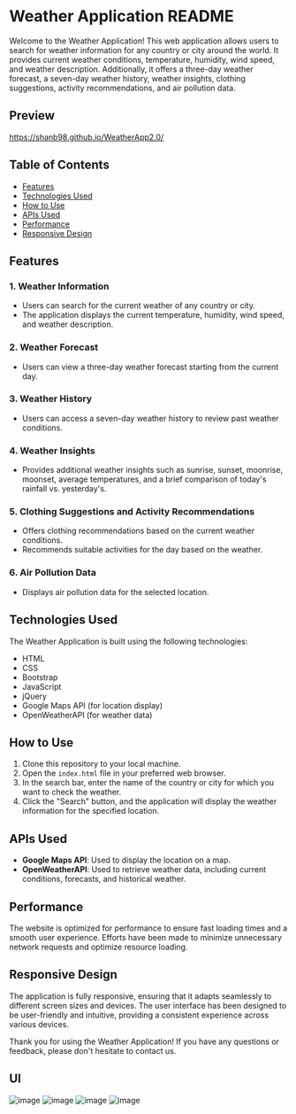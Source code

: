 # Weather Application README

Welcome to the Weather Application! This web application allows users to search for weather information for any country or city around the world. It provides current weather conditions, temperature, humidity, wind speed, and weather description. Additionally, it offers a three-day weather forecast, a seven-day weather history, weather insights, clothing suggestions, activity recommendations, and air pollution data.

## Preview
https://shanb98.github.io/WeatherApp2.0/

## Table of Contents
- [Features](#features)
- [Technologies Used](#technologies-used)
- [How to Use](#how-to-use)
- [APIs Used](#apis-used)
- [Performance](#performance)
- [Responsive Design](#responsive-design)

## Features

### 1. Weather Information
- Users can search for the current weather of any country or city.
- The application displays the current temperature, humidity, wind speed, and weather description.

### 2. Weather Forecast
- Users can view a three-day weather forecast starting from the current day.

### 3. Weather History
- Users can access a seven-day weather history to review past weather conditions.

### 4. Weather Insights
- Provides additional weather insights such as sunrise, sunset, moonrise, moonset, average temperatures, and a brief comparison of today's rainfall vs. yesterday's.

### 5. Clothing Suggestions and Activity Recommendations
- Offers clothing recommendations based on the current weather conditions.
- Recommends suitable activities for the day based on the weather.

### 6. Air Pollution Data
- Displays air pollution data for the selected location.

## Technologies Used
The Weather Application is built using the following technologies:

- HTML
- CSS
- Bootstrap
- JavaScript
- jQuery
- Google Maps API (for location display)
- OpenWeatherAPI (for weather data)

## How to Use
1. Clone this repository to your local machine.
2. Open the `index.html` file in your preferred web browser.
3. In the search bar, enter the name of the country or city for which you want to check the weather.
4. Click the "Search" button, and the application will display the weather information for the specified location.

## APIs Used
- **Google Maps API**: Used to display the location on a map.
- **OpenWeatherAPI**: Used to retrieve weather data, including current conditions, forecasts, and historical weather.

## Performance
The website is optimized for performance to ensure fast loading times and a smooth user experience. Efforts have been made to minimize unnecessary network requests and optimize resource loading.

## Responsive Design
The application is fully responsive, ensuring that it adapts seamlessly to different screen sizes and devices. The user interface has been designed to be user-friendly and intuitive, providing a consistent experience across various devices.

Thank you for using the Weather Application! If you have any questions or feedback, please don't hesitate to contact us.

## UI

![image](https://github.com/rashen33/WeatherApp2.0/assets/128305496/bf3d24c9-71f5-4c2d-8f0a-2dc5b6a3ab32)
![image](https://github.com/rashen33/WeatherApp2.0/assets/128305496/e30ab121-3fac-46c0-9e0e-e7bb2ea03797)
![image](https://github.com/rashen33/WeatherApp2.0/assets/128305496/8f94abc3-c9ed-4156-8298-5534399c6deb)
![image](https://github.com/rashen33/WeatherApp2.0/assets/128305496/8e43eecb-428d-418a-bff4-fa204d0c7f22)



